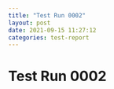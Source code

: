 ```yaml
---
title: "Test Run 0002"
layout: post
date: 2021-09-15 11:27:12
categories: test-report
---
```

# Test Run 0002
